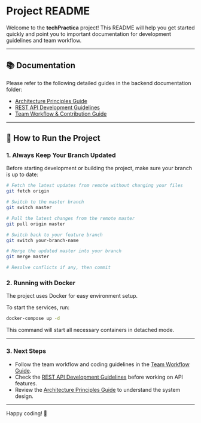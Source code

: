 # Project README

Welcome to the **techPractica** project! This README will help you get started quickly and point you to important documentation for development guidelines and team workflow.

---

## 📚 Documentation

Please refer to the following detailed guides in the backend documentation folder:

- [Architecture Principles Guide](backend/doc/Architecture_Principles_guide.md)  
- [REST API Development Guidelines](backend/doc/REST_API_Development_Guidelines.md)  
- [Team Workflow & Contribution Guide](/TEAM_WORKFLOW.md)  

---

## 🚀 How to Run the Project

### 1. Always Keep Your Branch Updated

Before starting development or building the project, make sure your branch is up to date:

```bash
# Fetch the latest updates from remote without changing your files
git fetch origin

# Switch to the master branch
git switch master

# Pull the latest changes from the remote master
git pull origin master

# Switch back to your feature branch
git switch your-branch-name

# Merge the updated master into your branch
git merge master

# Resolve conflicts if any, then commit
```

### 2. Running with Docker

The project uses Docker for easy environment setup.

To start the services, run:

```bash
docker-compose up -d
```

This command will start all necessary containers in detached mode.

---

### 3. Next Steps

- Follow the team workflow and coding guidelines in the [Team Workflow Guide](/TEAM_WORKFLOW.md).  
- Check the [REST API Development Guidelines](backend/doc/REST_API_Development_Guidelines.md) before working on API features.  
- Review the [Architecture Principles Guide](backend/doc/Architecture_Principles_guide.md) to understand the system design.

---

Happy coding! 🎉

